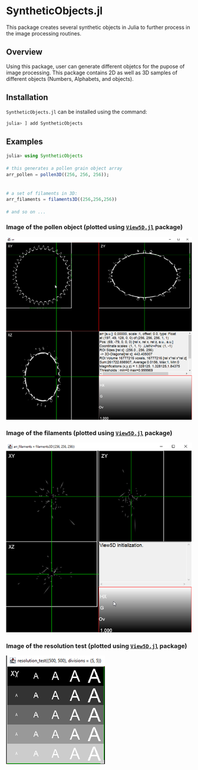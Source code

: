 # SyntheticObjects.jl


This package creates several synthetic objects in Julia to further process in the image processing routines.

## Overview
Using this package, user can generate different objetcs for the pupose of image processing. This package contains 2D as well as 3D samples
of different objects (Numbers, Alphabets, and objects).


## Installation
`SyntheticObjects.jl` can be installed using the command:

```julia
julia> ] add SyntheticObjects
```


## Examples

```julia
julia> using SyntheticObjects

# this generates a pollen grain object array
arr_pollen = pollen3D((256, 256, 256));


# a set of filaments in 3D:
arr_filaments = filaments3D((256,256,256))

# and so on ...     
```
### Image of the pollen object (plotted using [`View5D.jl`](https://github.com/RainerHeintzmann/View5D.jl) package)
![](assets/arr_pollen.png)

### Image of the filaments (plotted using [`View5D.jl`](https://github.com/RainerHeintzmann/View5D.jl) package)
![](assets/arr_filaments.png)



### Image of the resolution test (plotted using [`View5D.jl`](https://github.com/RainerHeintzmann/View5D.jl) package)
![](assets/arr_resolution_test.png)
